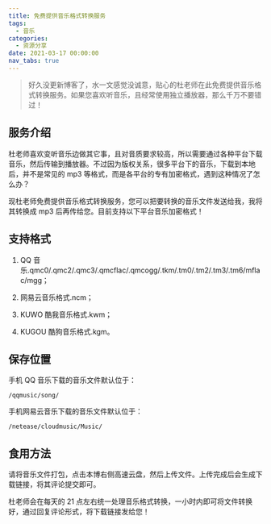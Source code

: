 ```yaml
---
title: 免费提供音乐格式转换服务
tags:
  - 音乐
categories:
  - 资源分享
date: 2021-03-17 00:00:00
nav_tabs: true
---
```


> 好久没更新博客了，水一文感觉没诚意，贴心的杜老师在此免费提供音乐格式转换服务。如果您喜欢听音乐，且经常使用独立播放器，那么千万不要错过！

<!-- more -->

## 服务介绍

杜老师喜欢变听音乐边做其它事，且对音质要求较高，所以需要通过各种平台下载音乐，然后传输到播放器。不过因为版权关系，很多平台下的音乐，下载到本地后，并不是常见的 mp3 等格式，而是各平台的专有加密格式，遇到这种情况了怎么办？

现杜老师免费提供音乐格式转换服务，您可以把要转换的音乐文件发送给我，我将其转换成 mp3 后再传给您。目前支持以下平台音乐加密格式！

## 支持格式

1. QQ 音乐.qmc0/.qmc2/.qmc3/.qmcflac/.qmcogg/.tkm/.tm0/.tm2/.tm3/.tm6/mflac/mgg；

2. 网易云音乐格式.ncm；

3. KUWO 酷我音乐格式.kwm；

4. KUGOU 酷狗音乐格式.kgm。

## 保存位置

手机 QQ 音乐下载的音乐文件默认位于：

```
/qqmusic/song/
```

手机网易云音乐下载的音乐文件默认位于：

```
/netease/cloudmusic/Music/
```

## 食用方法

请将音乐文件打包，点击本博右侧高速云盘，然后上传文件。上传完成后会生成下载链接，将其评论提交即可。

杜老师会在每天的 21 点左右统一处理音乐格式转换，一小时内即可将文件转换好，通过回复评论形式，将下载链接发给您！
